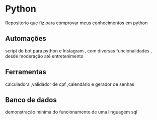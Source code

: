 # Python
Repositorio que fiz para comprovar meus conhecimentos em python

## Automações 
script de bot para python e Instagram , com diversas funcionalidades , desde moderação até entretenimento 

## Ferramentas 
calculadora ,validador de cpf ,calendário e gerador de senhas

## Banco de dados
demonstração mínima do funcionamento de uma linguagem sql

